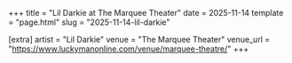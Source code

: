 +++
title = "Lil Darkie at The  Marquee Theater"
date = 2025-11-14
template = "page.html"
slug = "2025-11-14-lil-darkie"

[extra]
artist = "Lil Darkie"
venue = "The Marquee Theater"
venue_url = "https://www.luckymanonline.com/venue/marquee-theatre/"
+++
